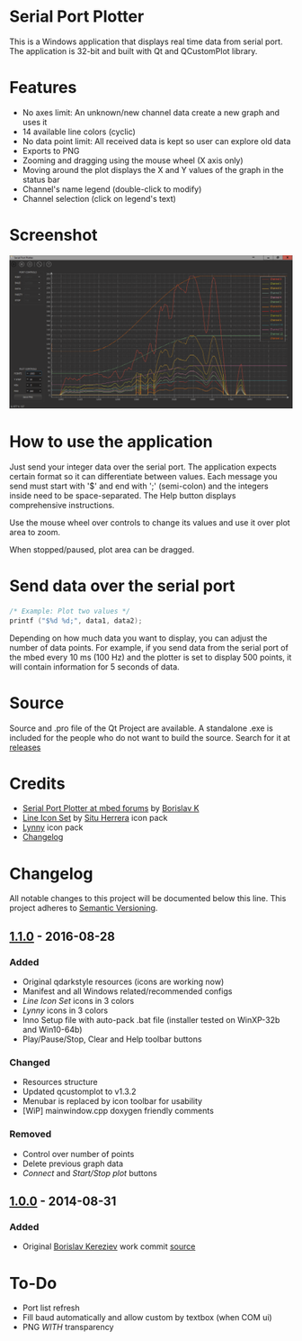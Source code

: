 # Serial Port Plotter

This is a Windows application that displays real time data from serial port. The application is 32-bit and built with Qt and QCustomPlot library.

# Features
- No axes limit: An unknown/new channel data create a new graph and uses it
- 14 available line colors (cyclic)
- No data point limit: All received data is kept so user can explore old data
- Exports to PNG
- Zooming and dragging using the mouse wheel (X axis only)
- Moving around the plot displays the X and Y values of the graph in the status bar
- Channel's name legend (double-click to modify)
- Channel selection (click on legend's text)

# Screenshot

![Serial Port Plotter screenshot](res/screen_v1.1.0.png)

# How to use the application

Just send your integer data over the serial port. The application expects certain format so it can differentiate between values. Each message you send must start with '$' and end with ';' (semi-colon) and the integers inside need to be space-separated. The Help button displays comprehensive instructions.

Use the mouse wheel over controls to change its values and use it over plot area to zoom.

When stopped/paused, plot area can be dragged.

# Send data over the serial port

```c
/* Example: Plot two values */
printf ("$%d %d;", data1, data2);
```

Depending on how much data you want to display, you can adjust the number of data points. For example, if you send data from the serial port of the mbed every 10 ms (100 Hz) and the plotter is set to display 500 points, it will contain information for 5 seconds of data.

# Source

Source and .pro file of the Qt Project are available. A standalone .exe is included for the people who do not want to build the source. Search for it at [releases](https://github.com/CieNTi/serial_port_plotter/releases)

# Credits

- [Serial Port Plotter at mbed forums](https://developer.mbed.org/users/borislav/notebook/serial-port-plotter/) by [Borislav K](https://developer.mbed.org/users/borislav/)
- [Line Icon Set](http://www.flaticon.com/packs/line-icon-set) by [Situ Herrera](http://www.flaticon.com/authors/situ-herrera) icon pack
- [Lynny](http://www.1001freedownloads.com/free-vector/lynny-icons-full) icon pack
- [Changelog](http://keepachangelog.com/)

# Changelog

All notable changes to this project will be documented below this line.
This project adheres to [Semantic Versioning](http://semver.org/).

## [1.1.0] - 2016-08-28
### Added
- Original qdarkstyle resources (icons are working now)
- Manifest and all Windows related/recommended configs
- *Line Icon Set* icons in 3 colors
- *Lynny* icons in 3 colors
- Inno Setup file with auto-pack .bat file (installer tested on WinXP-32b and Win10-64b)
- Play/Pause/Stop, Clear and Help toolbar buttons

### Changed
- Resources structure
- Updated qcustomplot to v1.3.2
- Menubar is replaced by icon toolbar for usability
- [WiP] mainwindow.cpp doxygen friendly comments

### Removed
- Control over number of points
- Delete previous graph data
- *Connect* and *Start/Stop plot* buttons

## [1.0.0] - 2014-08-31
### Added
- Original [Borislav Kereziev](b.kereziev@gmail.com) work commit [source](https://developer.mbed.org/users/borislav/notebook/serial-port-plotter/)

[1.1.0]: https://github.com/CieNTi/serial_port_plotter/releases/tag/v1.1.0
[1.0.0]: https://github.com/CieNTi/serial_port_plotter/releases/tag/v1.0.0

# To-Do
- Port list refresh
- Fill baud automatically and allow custom by textbox (when COM ui)
- PNG *WITH* transparency

